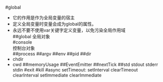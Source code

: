 #global
- 它的作用是作为全局变量的宿主  
- 定义全局变量时变量会成为global的属性。  
- 永远不要不使用var关键字定义变量，以免污染全局作用域  
##global
全局对象  
#console  
控制台对象  
##process
##argv
##env
##pid
##dir
- chdir
- cwd
##memoryUsage
##EventEmitter
##nextTick
##std
    stdout
     stderr
     stdin
#exit
#kill
#async
setTimeout:
setInterval
clearTimeout
clearInterval
setImmediate
clearImmediate
  